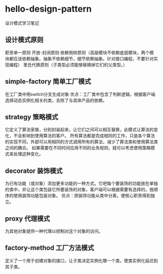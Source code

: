 # hello-design-pattern
设计模式学习笔记

## 设计模式原则
职责单一原则
开放-封闭原则
依赖倒转原则（高层模块不依赖底层模块，两个模块都应该依赖抽象。抽象不依赖细节，细节依赖抽象。针对接口编程，不要针对实现编程）
里氏代换原则（子类型必须能够替换掉它们的父类型。）
## simple-factory 简单工厂模式
在工厂类中用switch分支生成对象
优点：工厂类中包含了判断逻辑，根据客户端选择动态实例化相关的类，去除了与具体产品的依赖。
## strategy 策略模式
它定义了算法家族，分别封装起来，让它们之间可以相互替换，此模式让算法的变化，不会影响到使用算法的客户。
所有算法都是完成相同的工作，只是各个算法的实现不同，外部可以用相同的方式调用所有的算法，减少了算法类和使用算法类之间的耦合。
如果需要在不同时间应用不同的业务规则，就可以考虑使用策略模式来处理这种变化。
## decorator 装饰模式
为已有功能（或对象）添加更多功能的一种方式。它吧每个要装饰的功能放在单独的类中，并让这个类包装它所要装饰的对象，客户端可以根据需要有选择的，按顺序的使用装饰功能包装对象。
优点：把装饰功能从类中分离，使核心职责得到独立。
## proxy 代理模式
为其他对象提供一种代理以控制对这个对象的访问。
## factory-method 工厂方法模式
定义了一个用于创建对象的接口，让子类决定实例化哪一个类。使类实例化延迟到其子类。

## 









